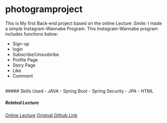 # photogramproject
This is My first Back-end project based on the online Lecture :Smile:
I made a simple Instagram-Wannabe Program.
This Instagram-Wannabe program includes functions below:
 - Sign-up
 - login
 - Subscribe/Unsusbribe
 - Profile Page
 - Story Page
 - Like 
 - Comment


<br>
##### Skills Used
 - JAVA
 - Spring Boot
 - Spring Security
 - JPA
 - HTML
 
##### Related Lecture
 [Online Lecture](https://easyupclass.e-itwill.com/course/course_view.jsp?id=27&rtype=0&ch=course)
 [Original Github Link](https://github.com/codingspecialist/Eazyup-Photogram) 
